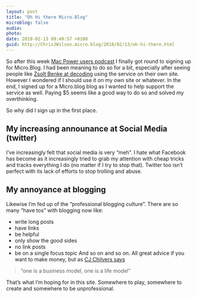 ```yaml
---
layout: post
title: "Oh Hi there Micro.Blog"
microblog: false
audio: 
photo: 
date: 2018-02-13 09:49:57 +0100
guid: http://ChrisJWilson.micro.blog/2018/02/13/oh-hi-there.html
---
```

So after this week [Mac Power users podcast](https://www.relay.fm/mpu/417) I finally got round to signing up for Micro.Blog. I had been meaning to do so for a bit, especially after seeing people like [Zsolt Benke at decoding](http://decoding.io/) using the service on their own site. However I wondered if I should use it on my own site or whatever. In the end, I signed up for a Micro.blog blog as I wanted to help support the service as well. Paying $5 seems like a good way to do so and solved my overthinking. 

So why did I sign up in the first place. 

## My increasing announance at Social Media (twitter)
I’ve increasingly felt that social media is very “meh”. I hate what Facebook has become as it increasingly tried to grab my attention with cheap tricks and tracks everything I do (no matter if I try to stop that). Twitter too isn’t perfect with its lack of efforts to stop trolling and abuse. 

## My annoyance at blogging 
Likewise I’m fed up of the “professional blogging culture”. There are so many “have tos” with blogging now like:  
- write long posts
- have links
- be helpful
- only show the good sides
- no link posts
- be on a single focus topic
And so on and so on. 
All great advice if you want to make money, but as [CJ Chilvers says](https://www.cjchilvers.com/blog/welcome-back-blogging)

> “one is a business model, one is a life model” 

That’s what I’m hoping for in this site. Somewhere to play, somewhere to create and somewhere to be unprofessional. 

